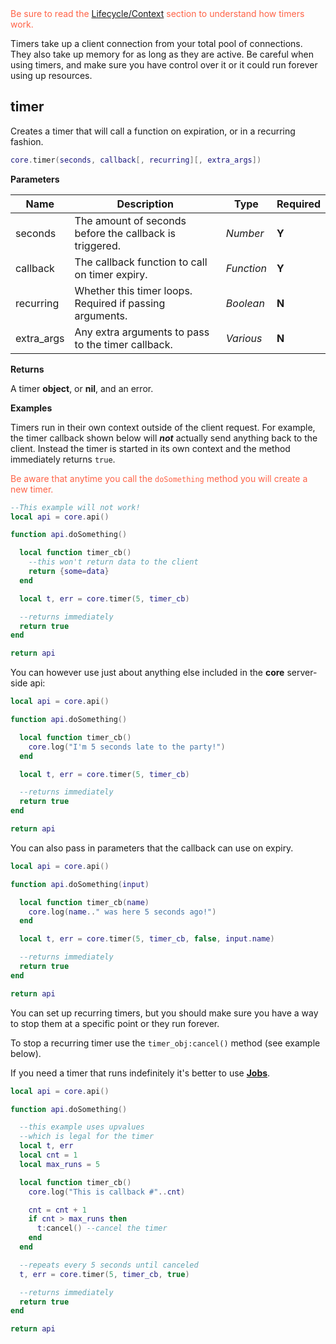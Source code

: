 <div style="color:Tomato"><i class="fas fa-exclamation-circle"></i> Be sure to read the <a href="/coronium-core-docs/server/guide/lifecycle/">Lifecycle/Context</a> section to understand how timers work.</div>

Timers take up a client connection from your total pool of connections. They also take up memory for as long as they are active. Be careful when using timers, and make sure you have control over it or it could run forever using up resources.

## timer

Creates a timer that will call a function on expiration, or in a recurring fashion.

```lua
core.timer(seconds, callback[, recurring][, extra_args])
```

__Parameters__

|Name|Description|Type|Required|
|----|-----------|----|--------|
|seconds|The amount of seconds before the callback is triggered.|_Number_|__Y__|
|callback|The callback function to call on timer expiry.|_Function_|__Y__|
|recurring|Whether this timer loops. Required if passing arguments.|_Boolean_|__N__|
|extra_args|Any extra arguments to pass to the timer callback.|_Various_|__N__|

__Returns__

A timer __object__, or __nil__, and an error.

__Examples__

Timers run in their own context outside of the client request. For example, the timer callback shown below will ___not___ actually send anything back to the client. Instead the timer is started in its own context and the method immediately returns `true`.

<div style="color:Tomato"><i class="fas fa-exclamation-circle"></i> Be aware that anytime you call the <code>doSomething</code> method you will create a new timer.</div>

```lua
--This example will not work!
local api = core.api()

function api.doSomething()

  local function timer_cb()
    --this won't return data to the client
    return {some=data}
  end

  local t, err = core.timer(5, timer_cb)

  --returns immediately
  return true
end

return api
```

You can however use just about anything else included in the __core__ server-side api:

```lua
local api = core.api()

function api.doSomething()

  local function timer_cb()
    core.log("I'm 5 seconds late to the party!")
  end

  local t, err = core.timer(5, timer_cb)

  --returns immediately
  return true
end

return api
```

You can also pass in parameters that the callback can use on expiry.

```lua
local api = core.api()

function api.doSomething(input)

  local function timer_cb(name)
    core.log(name.." was here 5 seconds ago!")
  end

  local t, err = core.timer(5, timer_cb, false, input.name)

  --returns immediately
  return true
end

return api
```

You can set up recurring timers, but you should make sure you have a way to stop them at a specific point or they run forever. 

To stop a recurring timer use the `timer_obj:cancel()` method (see example below). 

If you need a timer that runs indefinitely it's better to use __[Jobs](/server/modules/jobs/guide/)__.

```lua
local api = core.api()

function api.doSomething()

  --this example uses upvalues
  --which is legal for the timer
  local t, err
  local cnt = 1
  local max_runs = 5

  local function timer_cb()
    core.log("This is callback #"..cnt)

    cnt = cnt + 1
    if cnt > max_runs then
      t:cancel() --cancel the timer
    end
  end

  --repeats every 5 seconds until canceled
  t, err = core.timer(5, timer_cb, true)

  --returns immediately
  return true
end

return api
```